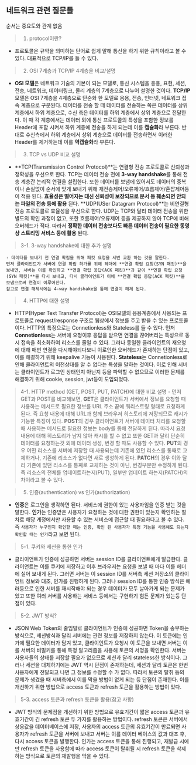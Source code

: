 ## 네트워크 관련 질문들

순서는 중요도와 관계 없음

>1. protocol이란?

  - 프로토콜은 규약을 의미하는 단어로 쉽게 말해 통신을 하기 위한 규칙이라고 볼 수 있다. 대표적으로 TCP/IP를 들 수 있다.

>2. OSI 7계층과 TCP/IP 4계층을 비교/설명

  - **OSI 모델**은 네트워크 기술의 기본이 되는 모델로, 통신 시스템을 응용, 표현, 세션, 전송, 네트워크, 데이터링크, 물리 계층의 7계층으로 나누어 설명한 것이다. 
  **TCP/IP** 모델은 OSI 7계층을 4계층으로 단순화 한 모델로 응용, 전송, 인터넷, 네트워크 접속 계층으로 구분된다. 
  데이터를 전송 할 떼 데이터를 전송하는 쪽은 데이터를 상위 계층에서 하위 계층으로, 수신 측은 데이터를 하위 계층에서 상위 계층으로 전달한다. 이 때 각 계층에서는 데이터 외에 통신 프로토콜의 특성을 포함한 정보를 Header에 포함 시켜서 하위 계층에 전송을 하게 되는데 이를 **캡슐화**라 부른다. 반대로 수신측에서 하위 계층에서 상위 계층으로 데이터를 전송하면서 이러한 Header를 제거하는데 이를 **역캡슐화**라 부른다.

>3. TCP vs UDP 비교 설명

  - **TCP(Transmission Control Protocol)**는 연결형 전송 프로토콜로 신뢰성과 정확성을 우선으로 한다. TCP는 데이터 전송 전에 **3-way handshake**를 통해 전송 계층간 논리적 연결을 설립한다. 또한 데이터를 보냄에 있어서도 데이터의 중복이나 손실없이 순서에 맞게 보내기 위해 재전송제어/오류제어/흐름제어/혼잡제어등이 적용 된다. **효율성은 떨어지는 대신 신뢰성이 보장되므로 문서 등 훼손되면 안되는 파일의 전송 등에 활용** 된다.
  **UDP(USer Datagram Protocol)**는 비연결형 전송 프로토콜로 효율성을 우선으로 한다. UDP는 TCP와 달리 데이터 전송을 위한 별도의 확인 과정이 없고, 또한 흐름제어/오류제어 등을 제공하지 않아 TCP에 비해 오버헤드가 적다. 따라서 **정확한 데이터 전송보다도 빠른 데이터 전송이 필요한 동영상 스트리밍 서비스 등에 활용** 된다. 

  >3-1. 3-way handshake에 대한 추가 설명

    - 데이터를 보내기 전 연결 확립을 위해 패킷 요청을 세번 교환 하는 것을 말한다. 
    먼저 클라이언트가 서버에 연결 확립 허가를 위해 헤더에 **연결 확립 요청(SYN 패킷)**을 보내면, 서버는 이를 확인하고 **연결 확립 응답(ACK 패킷)**과 같이 **연결 확립 요청(SYN 패킷)**을 다시 보내고, 다시 클라이언트가 이에 **연결 확립 응답(ACK 패킷)**을 보냄으로써 연결이 이루어진다. 
    참고로 연결 해제시에는 4-way handshake을 통해 연결이 해제 된다.

>4. HTTP에 대한 설명

  - HTTP(Hyper Text Transfer Protocol)는 OSI모델의 응용계층에서 사용되는 프로토콜로 request/response 구조로 웹상에서 정보를 주고 받을 수 있는 프로토콜이다.
  HTTP의 특징으로는 Connetionless와 Stateless를 들 수 있다. 먼저 **Connetionless**는 서버에 요청이후 응답을 받으면 연결을 끊어버리는 특성으로 동시 접속을 최소화하여 리소스를 줄일 수 있다. 그러나 동일한 클라이언트의 재요청에 대해 매번 연결을 다시해야되다보니 이로인한 오버헤드가 존재하는 단점이 있고, 이를 해결하기 위해 keepalive 기능이 사용된다.
  **Stateless**는 Connetionless로 인해 클라이언트의 이전상태를 알 수 없다는 특성을 말하는 것이다. 이로 인해 서버는 클라이언트가 로그인 상태인지 아닌지 등을 파악할 수 없으므로 이러한 문제를 해결하기 위해 cookie, session, jwt등이 도입되었다. 

  >4-1. HTTP method (GET, POST, PUT, PATCH)에 대한 비교 설명
    - 먼저 GET과 POST를 비교해보면, **GET**은 클라이언트가 서버에서 정보를 요청할 때 사용하는 메서드로 필요한 정보를 URL 주소 끝에 쿼리스트링 형태로 요청하게 된다. 즉 요청 내용에 대해 URL과 함께 브라우저 히스토리에 저장되므로 캐시가 가능한 특징이 있다.
    **POST**의 경우 클라이언트가 서버에 데이터 처리를 요청할 때 사용하는 메서드로 필요한 정보는 body를 통해 전달하게 된다. 따라서 요청 내용에 대해 히스토리가 남지 않아 캐시를 할 수 없고 또한 GET과 달리 단순히 데이터를 요청하는것 외에 데이터 생성, 변경 할 때도 사용할 수 있다.
    **PUT**의 경우 어떤 리소스를 서버에 저장할 때 사용되는데 기존에 있던 리소스를 통째로 교체하거나, 기존에 리소스가 없다면 새로 생성하게 된다.
    **PATCH**의 경우 이와 달리 기존에 있던 리소스를 통째로 교체하는 것이 아닌, 변경부분만 수정하게 된다. 즉 리소스의 전체를 업데이트하는지(PUT), 일부만 업데이트 하는지(PATCH)의 차이라고 볼 수 있다.

>5. 인증(authentication) vs 인가(authorization)

  - **인증**은 로그인을 생각하면 된다. 서비스에 권한이 있는 사용자임을 인증 받는 것을 말한다. **인가**는 인증받은 사용자가 요청하는 것에 대한 권한이 있는지 확인하는 절차로 해당 계정에서만 사용할 수 있는 서비스에 접근할 때 필요하다고 볼 수 있다. 즉 `사용자가 누구인지 확인할 때는 인증, 확인 된 사용자가 특정 기능을 사용해도 되는지 확인할 때는 인가`라고 보면 된다.

  >5-1. 쿠키와 세션을 통한 인가

  - 클라이언트가 인증에 성공하면 서버는 session ID를 클라이언트에게 발급한다. 클라이언트는 이를 쿠키에 저장하고 이후 브라우저는 요청을 보낼 때 마다 이를 헤더에 실어 보내게 된다. 그러면 서버는 이 session ID를 서버측 세션 저장소의 클라이언트 정보와 대조, 인가를 진행하게 된다. 그러나 session ID를 통한 인증 방식은 에러등으로 인한 서버를 재시작해야 되는 경우 데이터가 모두 날아가게 되는 문제가 있고 또한 여러 서버를 사용하는 서비스 등에서는 구현하기 힘든 문제가 있는등 단점이 있다. 

  >5-2. JWT 방식?

  - JSON Web Token의 줄임말로 클라이언트가 인증에 성공하면 Token을 송부하는 방식으로, 세션방식과 달리 서버에는 관련 정보를 저장하지 않는다. 이 토큰에는 인가에 필요한 데이터가 담겨 있고, 클라이언트가 요청시 이 토큰을 보내면 서버는 이를 서버의 비밀키를 통해 특정 알고리즘을 사용해 토큰의 서명을 확인한다. 서버는 사용자들의 상태를 저장할 필요가 없으므로 세션과 달리 stateless한 방식이다. 
  그러나 세션을 대체하기에는 JWT 역시 단점이 존재하는데, 세션과 달리 토큰은 한번 사용자에게 전달되고 나면 그 정보를 수정할 수 가 없다. 따라서 토큰의 탈취 등의 문제가 생겼을 때 서버측에서 이를 막을 방법이 없게 되는 등 단점이 존재한다.
  이를 개선하기 위한 방법으로 access 토큰과 refresh 토큰을 활용하는 방법이 있다.

  >5-3. access 토큰과 refresh 토큰을 활용(참고 사항)

  - JWT 방식의 문제점을 개선하기 위한 방법으로 유효기간이 짧은 access 토큰과 유효기간이 긴 refresh 토큰 두 가지를 활용하는 방법이다.
  refresh 토큰은 서버에서 상응값을 데이터베이스에 저장, 사용자의 access 토큰의 유효기간이 만료되면 사용자가 refresh 토큰을 서버에 보내고 서버는 이를 데이터 베이스의 값과 대조 후, 다시 access 토큰을 발행한다. 
  인가는 access 토큰을 통해 진행되고, 재발급 시에만 refresh 토큰을 사용함에 따라 access 토큰이 탈취될 시 refresh 토큰을 삭제하는 방식으로 토큰의 재발행을 막을 수 있다.
